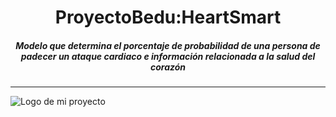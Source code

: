 <center><h1>ProyectoBedu:HeartSmart</h1></center>
<center><h5>Modelo que determina el porcentaje de probabilidad de una persona de padecer un ataque cardiaco e información relacionada a la salud del corazón </h5></center>
<hr>

![Logo de mi proyecto](https://ejemplo.com/logo.png)
